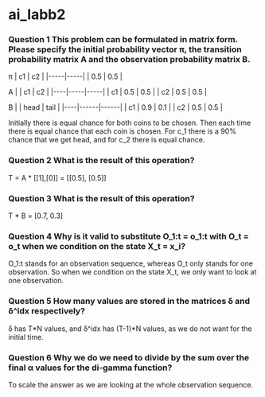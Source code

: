 # ai_labb2

### Question 1 This problem can be formulated in matrix form. Please specify the initial probability vector π, the transition probability matrix A and the observation probability matrix B.


π 
| c1  | c2  |
|-----|-----|
| 0.5 | 0.5 |

A
|    | c1  | c2  |
|----|-----|-----|
| c1 | 0.5 | 0.5 |
| c2 | 0.5 | 0.5 |

B
|    | head | tail |
|----|------|------|
| c1 | 0.9  | 0.1  |
| c2 | 0.5  | 0.5  |

Initially there is equal chance for both coins to be chosen. Then each time there is equal chance that each coin is chosen. For c_1 there is a 90% chance that we get head, and for c_2 there is equal chance.

### Question 2 What is the result of this operation?

T = A * [[1],[0]] = [[0.5], [0.5]]

### Question 3 What is the result of this operation?
T * B = [0.7, 0.3]


### Question 4 Why is it valid to substitute O_1:t = o_1:t with O_t = o_t when we condition on the state X_t = x_i?

O_1:t stands for an observation sequence, whereas O_t only stands for one observation. So when we condition on the state X_t, we only want to look at one observation.


### Question 5 How many values are stored in the matrices δ and δ^idx respectively?
δ has T*N values, and δ^idx has (T-1)*N values, as we do not want for the initial time.

### Question 6 Why we do we need to divide by the sum over the final α values for the di-gamma function?

To scale the answer as we are looking at the whole observation sequence.




